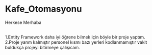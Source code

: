 # Kafe_Otomasyonu
<p>Herkese Merhaba
  <br>
  <br>
<p>1.Entity Framework daha iyi öğrene bilmek için böyle bir proje yaptım.
2.Proje yarım kalmıştır personel kısmı bazı yerleri kodlanmamıştır vakit buldukça projeyi bitirmeye çalışıcam.
